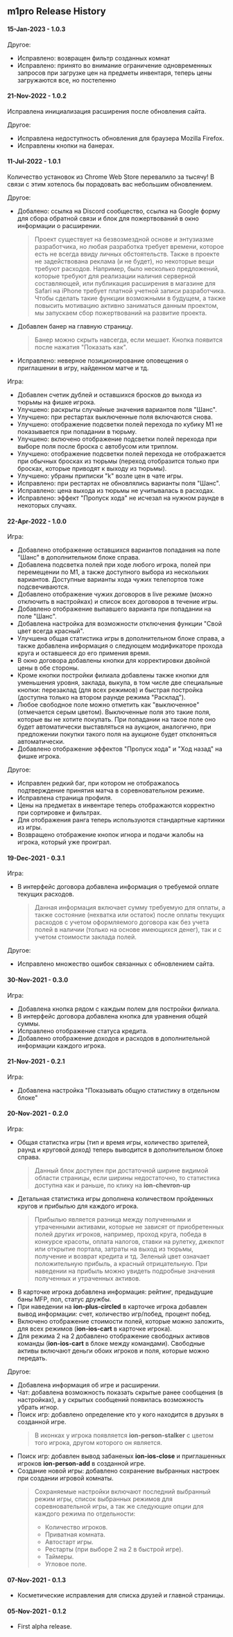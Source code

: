 ## m1pro Release History

#### 15-Jan-2023 - **1.0.3**
Другое:
 - Исправлено: возвращен фильтр созданных комнат
 - Исправлено: принято во внимание ограничение одновременных запросов при загрузке цен на предметы инвентаря, теперь цены загружаются все, но постепенно

#### 21-Nov-2022 - **1.0.2**
Исправлена инициализация расширения после обновления сайта.

Другое:
 - Исправлена недоступность обновления для браузера Mozilla Firefox.
 - Исправлены кнопки на банерах.

#### 11-Jul-2022 - **1.0.1**
Количество установок из Chrome Web Store перевалило за тысячу! В связи с этим хотелось бы порадовать вас небольшим обновлением.

Другое:
 - Добалено: ссылка на Discord сообщество, ссылка на Google форму для сбора обратной связи и блок для пожертвований в окно информации о расширении.
   > Проект существует на безвозмездной основе и энтузиазме разработчика, но любая разработка требует времени, которое есть не всегда ввиду личных обстоятельств. Также в проекте не задействована реклама (и не будет), но некоторые вещи требуют расходов. Например, было несколько предложений, которые требуют для реализации наличия серверной составляющей, или публикация расширения в магазине для Safari на iPhone требует платной учетной записи разработчика. Чтобы сделать такие функции возможными в будущем, а также повысить мотивацию активно заниматься данным проектом, мы запускаем сбор пожертвований на развитие проекта.
 - Добавлен банер на главную страницу.
   > Банер можно скрыть навсегда, если мешает. Кнопка появится после нажатия "Показать как".
 - Исправлено: неверное позиционирование оповещения о приглашении в игру, найденном матче и тд.

Игра:
 - Добавлен счетик дублей и оставшихся бросков до выхода из тюрьмы на фишке игрока.
 - Улучшено: раскрыты случайные значения вариантов поля "Шанс".
 - Улучшено: при рестартах выключенные поля включаются снова.
 - Улучшено: отображение подсветки полей перехода по кубику М1 не показывается при попадании в тюрьму.
 - Улучшено: включено отображение подсветки полей перехода при выборе поля после броска с автобусом или триплом.
 - Улучшено: отображение подсветки полей перехода не отображается при обычных бросках из тюрьмы (переход отобразится только при бросках, которые приводят к выходу из тюрьмы).
 - Улучшено: убраны приписки "k" возле цен в чате игры.
 - Исправлено: при рестартах не обновлялись варианты поля "Шанс".
 - Исправлено: цена выхода из тюрьмы не учитывалась в расходах.
 - Исправлено: эффект "Пропуск хода" не исчезал на нужном раунде в некоторых случаях.

#### 22-Apr-2022 - **1.0.0**
Игра:
 - Добавлено отображение оставшихся вариантов попадания на поле "Шанс" в дополнительном блоке справа.
 - Добавлена подсветка полей при ходе любого игрока, полей при перемещении по М1, а также доступного выбора из нескольких вариантов. Доступные варианты хода чужих телепортов тоже подсвечиваются.
 - Добавлено отображение чужих договоров в live режиме (можно отключить в настройках) и список всех договоров в течение игры.
 - Добавлено отображение выпавшего варианта при попадании на поле "Шанс".
 - Добавлена настройка для возможности отключения функции "Свой цвет всегда красный".
 - Улучшена общая статистика игры в дополнительном блоке справа, а также добавлена информация о следующем модификаторе прохода круга и оставшееся до его примения время.
 - В окно договора добавлены кнопки для корректировки двойной цены в обе стороны.
 - Кроме кнопки постройки филиала добавлены также кнопки для уменьшения уровня, заклада, выкупа, в том числе две специальные кнопки: перезаклад (для всех режимов) и быстрая постройка (доступна только на втором раунде режима "Расклад").
 - Любое свободное поле можно отметить как "выключенное" (отмечается серым цветом). Выключенные поля это такие поля, которые вы не хотите покупать. При попадании на такое поле оно будет автоматически выставляться на аукцион, аналогично, при предложении покупки такого поля на аукционе будет отклоняться автоматически.
 - Добавлено отображение эффектов "Пропуск хода" и "Ход назад" на фишке игрока.

Другое:
 - Исправлен редкий баг, при котором не отображалось подтверждение принятия матча в соревновательном режиме.
 - Исправлена страница профиля.
 - Цены на предметах в инвентаре теперь отображаются корректно при сортировке и фильтрах.
 - Для отображения ранга теперь используются стандартные картинки из игры.
 - Возвращено отображение кнопок игнора и подачи жалобы на игрока, который уже проиграл.

#### 19-Dec-2021 - **0.3.1**
Игра:
 - В интерфейс договора добавлена информация о требуемой оплате текущих расходов.
   >Данная информация включает сумму требуемую для оплаты, а также состояние (нехватка или остаток) после оплаты текущих расходов с учетом оформляемого договора как без учета полей в наличии (только на основе имеющихся денег), так и с учетом стоимости заклада полей.

Другое:
 - Исправлено множество ошибок связанных с обновлением сайта.

#### 30-Nov-2021 - **0.3.0**
Игра:
 - Добавлена кнопка рядом с каждым полем для постройки филиала.
 - В интерфейс договора добавлена кнопка для уравнения общей суммы.
 - Исправлено отображение статуса кредита.
 - Добавлено отображение доходов и расходов в дополнительной информации каждого игрока.

#### 21-Nov-2021 - **0.2.1**
Игра:
 - Добавлена настройка "Показывать общую статистику в отдельном блоке"

#### 20-Nov-2021 - **0.2.0**
Игра:
 - Общая статистка игры (тип и время игры, количество зрителей, раунд и круговой доход) теперь выводится в дополнительном блоке справа.
   >Данный блок доступен при достаточной ширине видимой области страницы, если ширины недостаточно, то статистика доступна как и раньше, по клику на **ion-chevron-up**
 - Детальная статистика игры дополнена количеством пройденных кругов и прибылью для каждого игрока.
   >Прибылью является разница между полученными и утраченными активами, которые не зависят от приобретенных полей других игроков, например, проход круга, победа в конкурсе красоты, оплата налогов, ставки на рулетку, джекпот или открытие портала, затраты на выход из тюрьмы, получение и возврат кредита и тд. Зеленый цвет означает положительную прибыль, а красный отрицательную. При наведении на прибыль можно увидеть подробные значения полученных и утраченных активов.
 - В карточке игрока добавлена информация: рейтинг, предыдущие баны MFP, пол, статус дружбы.
 - При наведении на **ion-plus-circled** в карточке игрока добавлен вывод информации: счет, количество игр/побед, процент побед.
 - Включено отображение стоимости полей, которые можно заложить, для всех режимов (**ion-ios-cart** в карточке игрока).
 - Для режима 2 на 2 добавлено отображение свободных активов команды (**ion-ios-cart** в блоке между командами). Свободные активы включают деньги обоих игроков и поля, которые можно передать.

Другое:
 - Добавлена информация об игре и расширении.
 - Чат: добавлена возможность показать скрытые ранее сообщения (в настройках), а у скрытых сообщений появилась возможность убрать игнор.
 - Поиск игр: добавлено определение кто у кого находится в друзьях в созданной игре.
   >В иконках у игрока появляется **ion-person-stalker** с цветом того игрока, другом которого он является.
 - Поиск игр: добавлен вывод забаненых **ion-ios-close** и приглашенных игроков **ion-person-add** в созданной игре.
 - Создание новой игры: добавлено сохранение выбранных настроек при создании игровой комнаты.
   >Сохраняемые настройки включают последний выбранный режим игры, список выбранных режимов для соревновательной игры, а так же следующие опции для каждого режима по отдельности:
   > - Количество игроков.
   > - Приватная комната.
   > - Автостарт игры.
   > - Рестарты (при выборе 2 на 2 в быстрой игре).
   > - Таймеры.
   > - Угловое поле.

#### 07-Nov-2021 - **0.1.3**
 - Косметические исправления для списка друзей и главной страницы.

#### 05-Nov-2021 - **0.1.2**
 - First alpha release.